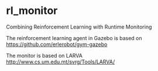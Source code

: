 # rl_monitor
Combining Reinforcement Learning with Runtime Monitoring


The reinforcement learning agent in Gazebo is based on https://github.com/erlerobot/gym-gazebo

The monitor is based on LARVA http://www.cs.um.edu.mt/svrg/Tools/LARVA/



